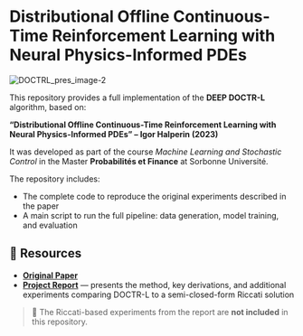 # Distributional Offline Continuous-Time Reinforcement Learning with Neural Physics-Informed PDEs

![DOCTRL_pres_image-2](https://github.com/user-attachments/assets/7ed7a90a-42e0-4ac2-b7d7-e95779c9981a)


This repository provides a full implementation of the **DEEP DOCTR-L** algorithm, based on:

**“Distributional Offline Continuous-Time Reinforcement Learning with Neural Physics-Informed PDEs” – Igor Halperin (2023)**

It was developed as part of the course *Machine Learning and Stochastic Control* in the Master **Probabilités et Finance** at Sorbonne Université.

The repository includes:
- The complete code to reproduce the original experiments described in the paper
- A main script to run the full pipeline: data generation, model training, and evaluation

## 📄 Resources

- **[Original Paper](paper/Halperin_2023_DOCTR-L.pdf)**
- **[Project Report](report/DOCTR-L_Report.pdf)** — presents the method, key derivations, and additional experiments comparing DOCTR-L to a semi-closed-form Riccati solution

> 🔧 The Riccati-based experiments from the report are **not included** in this repository.
